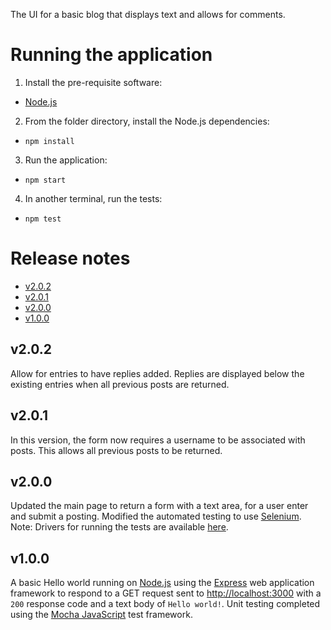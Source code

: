The UI for a basic blog that displays text and allows for comments.

# Running the application
1. Install the pre-requisite software:
  - [Node.js](https://nodejs.org)
2. From the folder directory, install the Node.js dependencies:
  - `npm install`
3. Run the application:
  - `npm start`
4. In another terminal, run the tests:
  - `npm test`


# Release notes
- [v2.0.2](./README.md/#v202)
- [v2.0.1](./README.md/#v201)
- [v2.0.0](./README.md/#v200)
- [v1.0.0](./README.md/#v100)

## v2.0.2
Allow for entries to have replies added. Replies are displayed below the existing entries when all previous posts are returned.

## v2.0.1
In this version, the form now requires a username to be associated with posts. This allows all previous posts to be returned.

## v2.0.0
Updated the main page to return a form with a text area, for a user enter and submit a posting. Modified the automated testing to use [Selenium](http://www.seleniumhq.org/). Note: Drivers for running the tests are available [here](http://seleniumhq.github.io/selenium/docs/api/javascript/index.html).

## v1.0.0
A basic Hello world running on [Node.js](https://nodejs.org) using the [Express](http://expressjs.com) web application framework to respond to a GET request sent to [http://localhost:3000](http://localhost:3000) with a `200` response code and a text body of `Hello world!`. Unit testing completed using the [Mocha JavaScript](https://mochajs.org) test framework.
